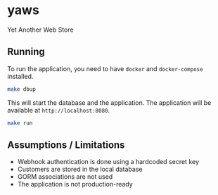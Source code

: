 # yaws
Yet Another Web Store

## Running

To run the application, you need to have `docker` and `docker-compose` installed.

```bash
make dbup
```

This will start the database and the application. The application will be available at `http://localhost:8080`.

```bash
make run
```


## Assumptions / Limitations

- Webhook authentication is done using a hardcoded secret key
- Customers are stored in the local database
- GORM associations are not used
- The application is not production-ready
